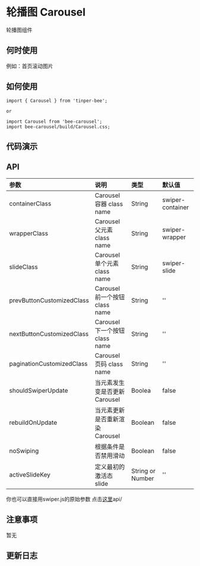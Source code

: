 # 轮播图 Carousel
轮播图组件

## 何时使用

例如：首页滚动图片

## 如何使用

```
import { Carousel } from 'tinper-bee';

or

import Carousel from 'bee-carousel';
import bee-carousel/build/Carousel.css;

```
## 代码演示

## API

|参数|说明|类型|默认值|
|:---|:-----|:----|:------|
|containerClass|Carousel 容器 class name|String|swiper-container|
|wrapperClass|Carousel 父元素 class name|String|swiper-wrapper|
|slideClass|Carousel 单个元素 class name|String|	swiper-slide|
|prevButtonCustomizedClass|Carousel 前一个按钮 class name|String|''|
|nextButtonCustomizedClass|Carousel 下一个按钮 class name|String|''|
|paginationCustomizedClass|Carousel 页码 class name|String|''|
|shouldSwiperUpdate|当元素发生变是否更新Carousel|Boolea|false|
|rebuildOnUpdate|当元素更新是否重新渲染Carousel|Boolean|false|
|noSwiping|根据条件是否禁用滑动|Boolean|false|
|activeSlideKey|定义最初的激活态slide|String or Number|''|

你也可以直接用swiper.js的原始参数 点击[这里](http://idangero.us/swiper/api/)api/


## 注意事项

暂无

## 更新日志
